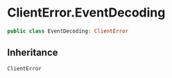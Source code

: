 # ClientError.EventDecoding

``` swift
public class EventDecoding: ClientError 
```

## Inheritance

`ClientError`
